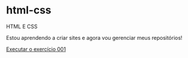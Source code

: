 # html-css
 HTML E CSS

 Estou aprendendo a criar sites e agora vou gerenciar meus repositórios!

 <a href="https://Vinaom.github.io/html-css/ex001/index.html"> Executar o exercício 001</a>
